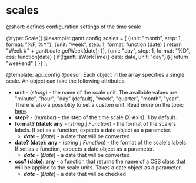 scales
=============

@short: defines configuration settings of the time scale
	

@type: Scale[]
@example:
gantt.config.scales = [
    {unit: "month", step: 1, format: "%F, %Y"},
    {unit: "week", step: 1, format: function (date) {
        return "Week #" + gantt.date.getWeek(date);
    }},
    {unit: "day", step: 1, format: "%D", css: function(date) {
    if(!gantt.isWorkTime({ date: date, unit: "day"})){
            return "weekend"
        }
    }}
];

@template:	api_config
@descr:
Each object in the array specifies a single scale. An object can take the following attributes:

- <span class=subproperty>**unit**</span> - (*string*) - the name of the scale unit. The available values are: "minute", "hour", "day" (default), "week", "quarter", "month", "year". 
There is also a possiblity to set a custom unit. Read more on the topic [here](desktop/configuring_time_scale.md#customtimeunits).
- <span class=subproperty>**step?**</span> - (*number*) - the step of the time scale (X-Axis), 1 by default.
- <span class=hybrid_property>**format? (date): any**</span> - (*string | Function*) - the format of the scale's labels. If set as a function, expects a date object as a parameter.
    - **_date_** - (*Date*) - a date that will be converted
- <span class=hybrid_property>**date? (date): any**</span> - (*string | Function*) - the format of the scale's labels. If set as a function, expects a date object as a parameter.
    - **_date_** - (*Date*) - a date that will be converted
- <span class=submethod>**css? (date): any**</span> - a function that returns the name of a CSS class that will be applied to the scale units. Takes a date object as a parameter.
    - **_date_** - (*Date*) - a date that will be checked

